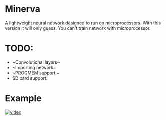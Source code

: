 # Minerva
A lightweight neural network designed to run on microprocessors.
With this version it will only guess. You can't train network with microprocessor.
# TODO:
- ~Convolutional layers~ 
- ~Importing network~ 
- ~PROGMEM support.~
- SD card support.
# Example
[![video](https://img.youtube.com/vi/CdAWLbQo3zs/0.jpg)](https://www.youtube.com/watch?v=CdAWLbQo3zs)